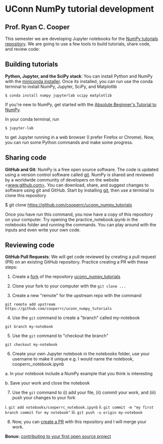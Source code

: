# UConn NumPy tutorial development
## Prof. Ryan C. Cooper

This semester we are developing Jupyter notebooks for the [NumPy
tutorials repository](https://github.com/numpy/numpy-tutorials.git). We
are going to use a few tools to build tutorials, share code, and review
code:

## Building tutorials

__Python, Jupyter, and the SciPy stack__: You can install Python and NumPy with the [miniconda
installer](https://docs.conda.io/en/latest/miniconda.html). Once its
installed, you can run use the conda terminal to install NumPy, Jupyter,
SciPy, and Matplotlib

`$ conda install numpy jupyterlab scipy matplotlib`

If you're new to NumPy, get started with the [Absolute Beginner's
Tutorial to NumPy](https://numpy.org/devdocs/user/absolute_beginners.html). 

In your conda terminal, run

`$ jupyter-lab`

to get Jupyter running in a web browser (I prefer Firefox or Chrome).
Now, you can run some Python commands and make some progress.

## Sharing code

__GitHub and Git__: NumPy is a free open source software. The code is
updated using a version control software called
[git](https://git-scm.com/downloads). NumPy is shared and reviewed by a
worldwide community of developers on the website <www.github.com>. You
can download, share, and suggest changes to software using git and
GitHub. Start by installing [git](https://git-scm.com/downloads), then
use a terminal to clone this repository

$ git clone https://github.com/cooperrc/uconn_numpy_tutorials

Once you have run this command, you now have a copy of this repository
on your computer. Try opening the practice_notebook.ipynb in the
notebooks folder and running the commands. You can play around with the
inputs and even write your own code. 

## Reviewing code

__GitHub Pull Requests__: We will get code reviewed by creating a pull
request (PR) on an existing GitHub repository. Practice creating a PR
with these steps:

1. Create a
[fork](https://docs.github.com/en/github/getting-started-with-github/fork-a-repo)
of the repository
[uconn_numpy_tutorials](https://github.com/cooperrc/uconn_numpy_tutorials)

2. Clone your fork to your computer with the `git clone ...`

3. Create a new "remote" for the upstream repo with the command

`git remote add upstream https://github.com/cooperrc/uconn_numpy_tutorials`

4. Use the `git` command to create a "branch" called my-notebook

`git branch my-notebook`

5. Use the `git` command to "checkout the branch"

`git checkout my-notebook`

6. Create your own Jupyter notebook in the notebooks folder, use your
username to make it unique e.g. I would name the notebook,
cooperrc_notebook.ipynb

  a. In your notebook include a NumPy example that you think is
  interesting
  
  b. Save your work and close the notebook

7. Use the `git` command to (i) add your file, (ii) commit your work,
and (iii) push your changes to your fork

  i. `git add notebooks/cooperrc_notebook.ipynb`
  ii. `git commit -m "my first branch commit for my notebook"`
  iii. `git push -u origin my-notebook`

8. Now, you can [create a
PR](https://docs.github.com/en/github/collaborating-with-issues-and-pull-requests/creating-a-pull-request#creating-the-pull-request)
with this repository and I will merge your work.  

__Bonus:__ [contributing to your first open source project](https://towardsdatascience.com/getting-started-with-git-and-github-6fcd0f2d4ac6)
